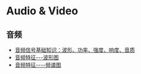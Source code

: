 # Audio & Video

## 音频
* [音频信号基础知识：波形、功率、强度、响度、音质](https://blog.csdn.net/rambo_csdn_123/article/details/119033157)
* [音频特征---波形图](https://blog.csdn.net/booklijian/article/details/106974667)
* [音频特征----频谱图](https://blog.csdn.net/booklijian/article/details/106979528)
